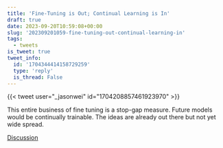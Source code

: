 ```yaml
---
title: 'Fine-Tuning is Out; Continual Learning is In'
draft: true
date: 2023-09-20T10:59:08+00:00
slug: '202309201059-fine-tuning-out-continual-learning-in'
tags:
  - tweets
is_tweet: true
tweet_info:
  id: '1704344414158729259'
  type: 'reply'
  is_thread: False
---
```




{{< tweet user="_jasonwei" id="1704208857461923970" >}}

This entire business of fine tuning is a stop-gap measure. Future models would be continually trainable. The ideas are already out there but not yet wide spread.

[Discussion](https://x.com/sytelus/status/1704344414158729259)
